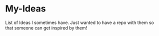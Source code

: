 # My-Ideas
List of Ideas I sometimes have. Just wanted to have a repo with them so that someone can get inspired by them!
